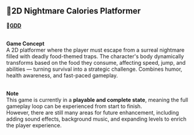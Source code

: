 ## 🍔2D Nightmare Calories Platformer

**📃[GDD](https://docs.google.com/document/d/1eh4oKPaPQHaeSnb1EYinE3SCry7EzQR7qnGkr00m1BY/edit?usp=sharing)**

<br>**Game Concept**
<br>A 2D platformer where the player must escape from a surreal nightmare filled with deadly food-themed traps.
The character's body dynamically transforms based on the food they consume, affecting speed, jump, and abilities — turning survival into a strategic challenge.
Combines humor, health awareness, and fast-paced gameplay.

<br>**Note**
<br>This game is currently in a **playable and complete state**, meaning the full gameplay loop can be experienced from start to finish.  
However, there are still many areas for future enhancement, including adding sound effects, background music, and expanding levels to enrich the player experience.
